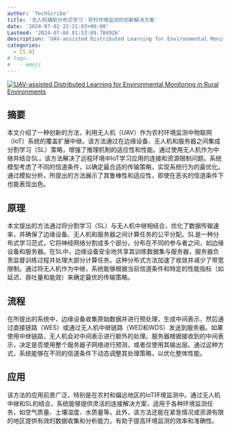 ```yaml
---
author: 'TechScribe'
title: '无人机辅助分布式学习：农村环境监测的创新解决方案'
date: '2024-07-02 22:21:03+00:00'
Lastmod: '2024-07-04 01:53:09.784926'
description: 'UAV-assisted Distributed Learning for Environmental Monitoring in Rural Environments'
categories:
  - CS.AI
# tags:
#   - emoji
---
```


[![UAV-assisted Distributed Learning for Environmental Monitoring in Rural Environments](https://arxiv-research-1301205113.cos.ap-guangzhou.myqcloud.com/images/2407.02693v1.pdf_0.jpg)](https://arxiv.org/abs/2407.02693v1)

## 摘要

本文介绍了一种创新的方法，利用无人机（UAV）作为农村环境监测中物联网（IoT）系统的覆盖扩展中继。该方法通过在边缘设备、无人机和服务器之间集成分割学习（SL）策略，增强了推理机制的适应性和性能。通过使用无人机作为中继并结合SL，该方法解决了远程环境中IoT学习应用的连接和资源限制问题。系统模型考虑了不同的信道条件，以确定最合适的传输策略，实现系统行为的最优化。通过模拟分析，所提出的方法展示了其鲁棒性和适应性，即使在恶劣的信道条件下也能表现出色。<!--more-->

## 原理

本文提出的方法通过将分割学习（SL）与无人机中继相结合，优化了数据传输速率，并确保了边缘设备、无人机和服务器之间计算任务的公平分配。SL是一种分布式学习范式，它将神经网络分割成多个部分，分布在不同的参与者之间，如边缘设备和服务器。在SL中，边缘设备安全地共享其训练数据集与服务器，服务器负责监督训练过程并处理大部分计算任务。这种分布式方法加速了收敛并减少了带宽限制。通过将无人机作为中继，系统能够根据当前信道条件和特定的性能指标（如延迟、吞吐量和能效）来确定最优的传输策略。

## 流程

在所提出的系统中，边缘设备收集原始数据并进行预处理，生成中间表示，然后通过直接链路（WES）或通过无人机中继链路（WED和WDS）发送到服务器。如果使用中继链路，无人机会对中间表示进行额外的处理。服务器根据接收到的中间表示，决定是否使用整个服务器子网络进行预测，或者仅使用其输出层。通过这种方式，系统能够在不同的信道条件下动态调整其处理策略，以优化整体性能。

## 应用

该方法的应用前景广泛，特别是在农村和偏远地区的IoT环境监测中。通过无人机中继和SL的结合，系统能够提供灵活的连接解决方案，适用于各种环境监测任务，如空气质量、土壤湿度、水质量等。此外，该方法还能在紧急情况或资源有限的地区提供有效的数据收集和分析能力，有助于提高环境监测的效率和准确性。
